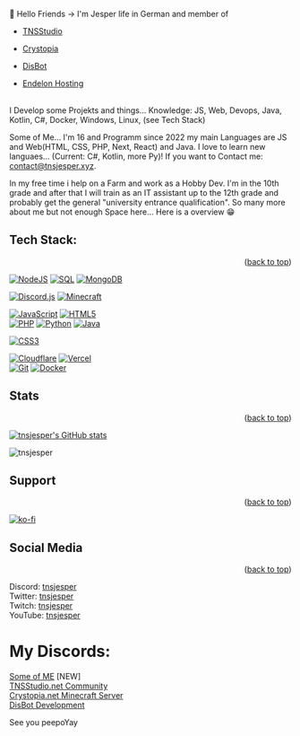 
<a name="readme-top"></a>



👋 Hello Friends
-> I'm Jesper life in German and member of 
  - [TNSStudio](https://tnsstudio.net)
  - [Crystopia](https://crystopia.net)
  - [DisBot](https://disbot.xyz)

  - [Endelon Hosting](https://endelon-hosting.de)
<br>
I Develop some Projekts and things... 
Knowledge: JS, Web, Devops, Java, Kotlin, C#, Docker, Windows, Linux, (see Tech Stack)

Some of Me...
I'm 16 and Programm since 2022 my main Languages are JS and Web(HTML, CSS, PHP, Next, React) and Java. I love to learn new languaes... (Current: C#, Kotlin, more Py)! 
If you want to Contact me: contact@tnsjesper.xyz. 

In my free time i help on a Farm  and work as a Hobby Dev. I'm in the 10th grade and after that I will train as an IT assistant up to the 12th grade and probably get the general "university entrance qualification".
So many more about me but not enough Space here... Here is a overview 😁

## Tech Stack: 
<p align="right">(<a href="#readme-top">back to top</a>)</p>

[![NodeJS](https://img.shields.io/badge/node.js-6DA55F?style=for-the-badge&logo=node.js&logoColor=white)](https://github.com/tnsjesper)
[![SQL](https://img.shields.io/badge/mysql-%23E34F26.svg?style=for-the-badge&logo=mysql&logoColor=white)](https://github.com/tnsjesper)
[![MongoDB](https://img.shields.io/badge/MongoDB-%234ea94b.svg?style=for-the-badge&logo=mongodb&logoColor=white)](https://github.com/tnsjesper)<br/>

[![Discord.js](https://img.shields.io/badge/discord.js-%23E34F26.svg?style=for-the-badge&logo=discord&logoColor=white)](https://github.com/tnsjesper)
[![Minecraft](https://img.shields.io/badge/minecraft-6DA55F.svg?style=for-the-badge&logo=minecraft&logoColor=black)](https://github.com/tnsjesper)


[![JavaScript](https://img.shields.io/badge/javascript-%23323330.svg?style=for-the-badge&logo=javascript&logoColor=%23F7DF1E)](https://github.com/tnsjesper)
[![HTML5](https://img.shields.io/badge/html5-%23E34F26.svg?style=for-the-badge&logo=html5&logoColor=white)](https://github.com/tnsjesper)<br/>
[![PHP](https://img.shields.io/badge/php-%231572B6.svg?style=for-the-badge&logo=php&logoColor=white)](https://github.com/tnsjesper)
[![Python](https://img.shields.io/badge/python-6DA55F.svg?style=for-the-badge&logo=python&logoColor=white)](https://github.com/tnsjesper)
[![Java](https://img.shields.io/badge/java-%23E34F26.svg?style=for-the-badge&logo=java&logoColor=white)](https://github.com/tnsjesper)<br/>

[![CSS3](https://img.shields.io/badge/css3-%231572B6.svg?style=for-the-badge&logo=css3&logoColor=white)](https://github.com/tnsjesper)<br/>


[![Cloudflare](https://img.shields.io/badge/Cloudflare-F38020?style=for-the-badge&logo=Cloudflare&logoColor=white)](https://github.com/tnsjesper)
[![Vercel](https://img.shields.io/badge/vercel-%23000000.svg?style=for-the-badge&logo=vercel&logoColor=white)](https://github.com/tnsjesper)<br/>
[![Git](https://img.shields.io/badge/git-%23E34F26.svg?style=for-the-badge&logo=git&logoColor=white)](https://github.com/tnsjesper)
[![Docker](https://img.shields.io/badge/docker-%231572B6.svg?style=for-the-badge&logo=docker&logoColor=white)](https://github.com/tnsjesper)

## Stats 
<p align="right">(<a href="#readme-top">back to top</a>)</p>

[![tnsjesper's GitHub stats](https://github-readme-stats.vercel.app/api?username=tnsjesper)](https://github.com/anuraghazra/github-readme-stats)

![tnsjesper](https://komarev.com/ghpvc/?username=tnsjesper)


## Support 
<p align="right">(<a href="#readme-top">back to top</a>)</p>

[![ko-fi](https://ko-fi.com/img/githubbutton_sm.svg)](https://ko-fi.com/T6T5NXZPL)

## Social Media 
<p align="right">(<a href="#readme-top">back to top</a>)</p>
Discord: <a href="https://discord.com/users/850470027026759690">tnsjesper</a> <br />
Twitter: <a href="https://twitter.com/tnsjesper">tnsjesper</a> <br />
Twitch: <a href="https://twitch.tv/tnsjesper">tnsjesper</a> <br />
YouTube: <a href="https://youtube.com/@tnejesper">tnsjesper</a> <br />

# My Discords:
[Some of ME](https://discord.gg/PMmReYARZU) [NEW] <br>
[TNSStudio.net Community](https://discord.gg/MYw8nghp2M) <br>
[Crystopia.net Minecraft Server](https://discord.gg/ThWHftcGdu) <br>
[DisBot Development](https://discord.gg/9VSH45ey) <br> 

See you peepoYay
